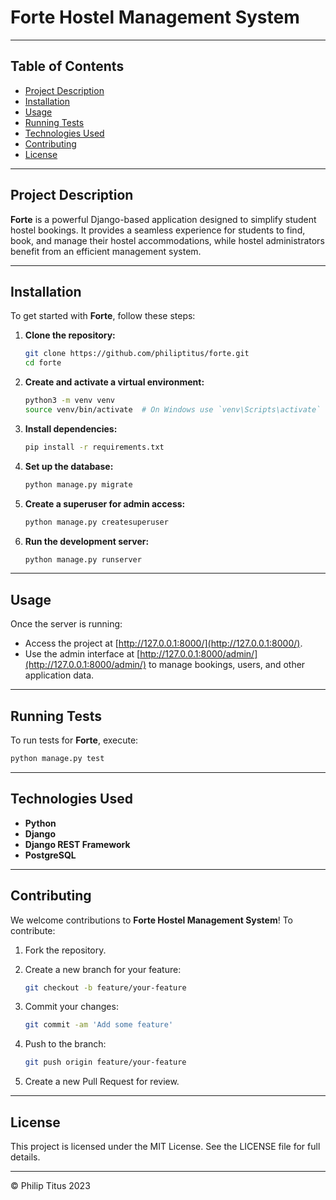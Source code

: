# Forte Hostel Management System

---

## Table of Contents

- [Project Description](#project-description)
- [Installation](#installation)
- [Usage](#usage)
- [Running Tests](#running-tests)
- [Technologies Used](#technologies-used)
- [Contributing](#contributing)
- [License](#license)

---

## Project Description

**Forte** is a powerful Django-based application designed to simplify student hostel bookings. It provides a seamless experience for students to find, book, and manage their hostel accommodations, while hostel administrators benefit from an efficient management system.

---

## Installation

To get started with **Forte**, follow these steps:

1. **Clone the repository:**

   ```bash
   git clone https://github.com/philiptitus/forte.git
   cd forte
   ```

2. **Create and activate a virtual environment:**

   ```bash
   python3 -m venv venv
   source venv/bin/activate  # On Windows use `venv\Scripts\activate`
   ```

3. **Install dependencies:**

   ```bash
   pip install -r requirements.txt
   ```

4. **Set up the database:**

   ```bash
   python manage.py migrate
   ```

5. **Create a superuser for admin access:**

   ```bash
   python manage.py createsuperuser
   ```

6. **Run the development server:**

   ```bash
   python manage.py runserver
   ```

---

## Usage

Once the server is running:

- Access the project at [http://127.0.0.1:8000/](http://127.0.0.1:8000/).
- Use the admin interface at [http://127.0.0.1:8000/admin/](http://127.0.0.1:8000/admin/) to manage bookings, users, and other application data.

---

## Running Tests

To run tests for **Forte**, execute:

```bash
python manage.py test
```

---

## Technologies Used

- **Python**  
- **Django**  
- **Django REST Framework**  
- **PostgreSQL**  

---

## Contributing

We welcome contributions to **Forte Hostel Management System**! To contribute:

1. Fork the repository.
2. Create a new branch for your feature:

   ```bash
   git checkout -b feature/your-feature
   ```

3. Commit your changes:

   ```bash
   git commit -am 'Add some feature'
   ```

4. Push to the branch:

   ```bash
   git push origin feature/your-feature
   ```

5. Create a new Pull Request for review.

---

## License

This project is licensed under the MIT License. See the LICENSE file for full details.

---

© Philip Titus 2023
